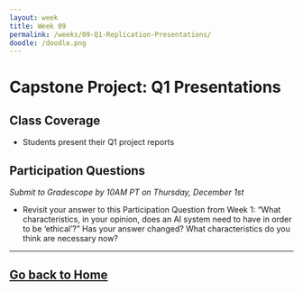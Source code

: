 ```yaml
---
layout: week
title: Week 09
permalink: /weeks/09-Q1-Replication-Presentations/
doodle: /doodle.png
---
```


# Capstone Project: Q1 Presentations

## Class Coverage
* Students present their Q1 project reports

## Participation Questions 
_Submit to Gradescope by 10AM PT on Thursday, December 1st_
* Revisit your answer to this Participation Question from Week 1: “What characteristics, in your opinion, does an AI system need to have in order to be ‘ethical’?” Has your answer changed? What characteristics do you think are necessary now?

---
[Go back to Home](https://emmaharv.github.io/responsible-ai-capstone/)
---
